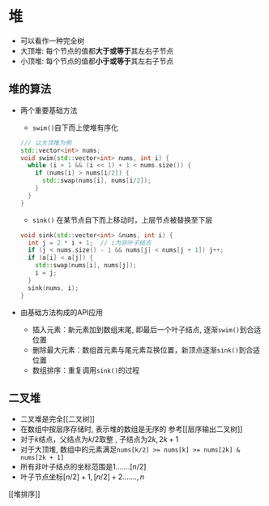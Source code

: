# 堆

- 可以看作一种完全树
- 大顶堆: 每个节点的值都**大于或等于**其左右子节点
- 小顶堆: 每个节点的值都**小于或等于**其左右子节点

## 堆的算法

- 两个重要基础方法
    - `swim()`自下而上使堆有序化

    ```c++
    /// 以大顶堆为例
    std::vector<int> nums;
    void swim(std::vector<int> nums, int i) {
      while (i > 1 && (i << 1) + 1 < nums.size()) {
        if (nums[i] > nums[i/2]) {
          std::swap(nums[i], nums[i/2]);
        }
      }
    }
    ```
    
    - `sink()` 在某节点自下而上移动时，上层节点被替换至下层
    
  ```c++
  void sink(std::vector<int> &nums, int i) {
    int j = 2 * i + 1;  // i为非叶子结点
    if (j < nums.size() - 1 && nums[j] < nums[j + 1]) j++;
    if (a[i] < a[j]) {
      std::swap(nums[i], nums[j]);
      i = j;
    }
    sink(nums, i);
  }
  ```
- 由基础方法构成的API应用    
    - 插入元素：新元素加到数组末尾, 即最后一个叶子结点, 逐渐`swim()`到合适位置
    - 删除最大元素：数组首元素与尾元素互换位置，新顶点逐渐`sink()`到合适位置
    -  数组排序：重复调用`sink()`的过程


## 二叉堆

- 二叉堆是完全[[二叉树]]
- 在数组中按层序存储时,  表示堆的数组是无序的
  参考[[层序输出二叉树]]
- 对于$k$结点，父结点为$k/2$取整 , 子结点为$2k, 2k+1$ 
- 对于大顶堆, 数组中的元素满足`nums[k/2] >= nums[k] >= nums[2k] & nums[2k + 1]`
- 所有非叶子结点的坐标范围是$1.......[n/2]$
- 叶子节点坐标$[n/2] + 1, [n/2]  + 2.......,n$

[[堆排序]]

